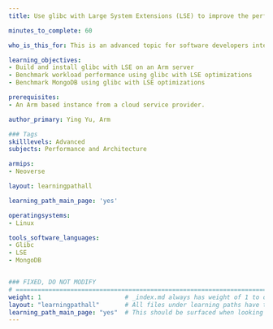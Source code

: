 ```yaml
---
title: Use glibc with Large System Extensions (LSE) to improve the performance of workloads on Arm servers

minutes_to_complete: 60

who_is_this_for: This is an advanced topic for software developers interested in learning how to improve the performance of their workloads on Arm servers.

learning_objectives:
- Build and install glibc with LSE on an Arm server
- Benchmark workload performance using glibc with LSE optimizations
- Benchmark MongoDB using glibc with LSE optimizations

prerequisites:
- An Arm based instance from a cloud service provider.

author_primary: Ying Yu, Arm

### Tags
skilllevels: Advanced
subjects: Performance and Architecture

armips:
- Neoverse

layout: learningpathall

learning_path_main_page: 'yes'

operatingsystems:
- Linux

tools_software_languages:
- Glibc
- LSE
- MongoDB


### FIXED, DO NOT MODIFY
# ================================================================================
weight: 1                       # _index.md always has weight of 1 to order correctly
layout: "learningpathall"       # All files under learning paths have this same wrapper
learning_path_main_page: "yes"  # This should be surfaced when looking for related content. Only set for _index.md of learning path content.
---
```

